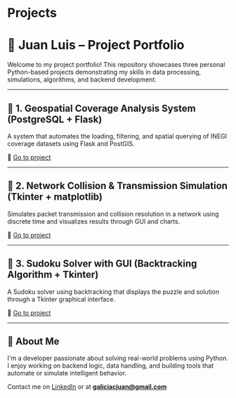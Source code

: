 # Projects

# 🧠 Juan Luis – Project Portfolio

Welcome to my project portfolio! This repository showcases three personal Python-based projects demonstrating my skills in data processing, simulations, algorithms, and backend development.

---

## 📍 1. Geospatial Coverage Analysis System (PostgreSQL + Flask)

A system that automates the loading, filtering, and spatial querying of INEGI coverage datasets using Flask and PostGIS.

🔗 [Go to project](./geospatial-system/README.md)

---

## 📡 2. Network Collision & Transmission Simulation (Tkinter + matplotlib)

Simulates packet transmission and collision resolution in a network using discrete time and visualizes results through GUI and charts.

🔗 [Go to project](./network-simulation/README.md)

---

## 🔢 3. Sudoku Solver with GUI (Backtracking Algorithm + Tkinter)

A Sudoku solver using backtracking that displays the puzzle and solution through a Tkinter graphical interface.

🔗 [Go to project](./sudoku-solver/README.md)

---

## 💼 About Me

I'm a developer passionate about solving real-world problems using Python. I enjoy working on backend logic, data handling, and building tools that automate or simulate intelligent behavior.

Contact me on [LinkedIn](https://www.linkedin.com/in/tu-usuario) or at **galiciacjuan@gmail.com**
